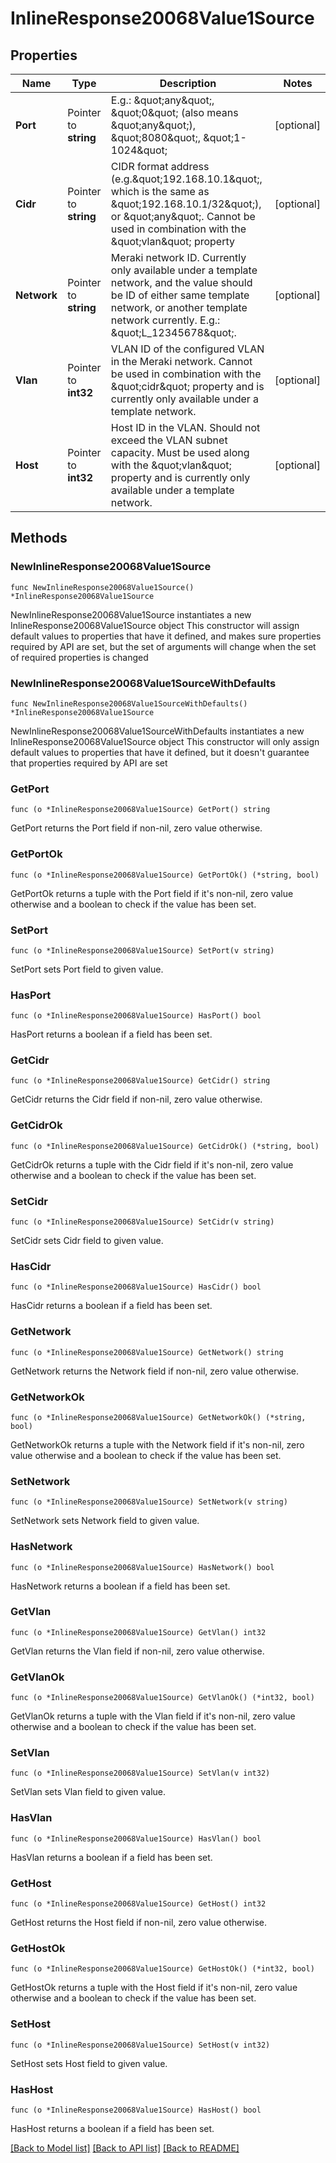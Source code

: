 # InlineResponse20068Value1Source

## Properties

Name | Type | Description | Notes
------------ | ------------- | ------------- | -------------
**Port** | Pointer to **string** | E.g.: \&quot;any\&quot;, \&quot;0\&quot; (also means \&quot;any\&quot;), \&quot;8080\&quot;, \&quot;1-1024\&quot; | [optional] 
**Cidr** | Pointer to **string** | CIDR format address (e.g.\&quot;192.168.10.1\&quot;, which is the same as \&quot;192.168.10.1/32\&quot;), or \&quot;any\&quot;. Cannot be used in combination with the \&quot;vlan\&quot; property | [optional] 
**Network** | Pointer to **string** | Meraki network ID. Currently only available under a template network, and the value should be ID of either same template network, or another template network currently. E.g.: \&quot;L_12345678\&quot;. | [optional] 
**Vlan** | Pointer to **int32** | VLAN ID of the configured VLAN in the Meraki network. Cannot be used in combination with the \&quot;cidr\&quot; property and is currently only available under a template network. | [optional] 
**Host** | Pointer to **int32** | Host ID in the VLAN. Should not exceed the VLAN subnet capacity. Must be used along with the \&quot;vlan\&quot; property and is currently only available under a template network. | [optional] 

## Methods

### NewInlineResponse20068Value1Source

`func NewInlineResponse20068Value1Source() *InlineResponse20068Value1Source`

NewInlineResponse20068Value1Source instantiates a new InlineResponse20068Value1Source object
This constructor will assign default values to properties that have it defined,
and makes sure properties required by API are set, but the set of arguments
will change when the set of required properties is changed

### NewInlineResponse20068Value1SourceWithDefaults

`func NewInlineResponse20068Value1SourceWithDefaults() *InlineResponse20068Value1Source`

NewInlineResponse20068Value1SourceWithDefaults instantiates a new InlineResponse20068Value1Source object
This constructor will only assign default values to properties that have it defined,
but it doesn't guarantee that properties required by API are set

### GetPort

`func (o *InlineResponse20068Value1Source) GetPort() string`

GetPort returns the Port field if non-nil, zero value otherwise.

### GetPortOk

`func (o *InlineResponse20068Value1Source) GetPortOk() (*string, bool)`

GetPortOk returns a tuple with the Port field if it's non-nil, zero value otherwise
and a boolean to check if the value has been set.

### SetPort

`func (o *InlineResponse20068Value1Source) SetPort(v string)`

SetPort sets Port field to given value.

### HasPort

`func (o *InlineResponse20068Value1Source) HasPort() bool`

HasPort returns a boolean if a field has been set.

### GetCidr

`func (o *InlineResponse20068Value1Source) GetCidr() string`

GetCidr returns the Cidr field if non-nil, zero value otherwise.

### GetCidrOk

`func (o *InlineResponse20068Value1Source) GetCidrOk() (*string, bool)`

GetCidrOk returns a tuple with the Cidr field if it's non-nil, zero value otherwise
and a boolean to check if the value has been set.

### SetCidr

`func (o *InlineResponse20068Value1Source) SetCidr(v string)`

SetCidr sets Cidr field to given value.

### HasCidr

`func (o *InlineResponse20068Value1Source) HasCidr() bool`

HasCidr returns a boolean if a field has been set.

### GetNetwork

`func (o *InlineResponse20068Value1Source) GetNetwork() string`

GetNetwork returns the Network field if non-nil, zero value otherwise.

### GetNetworkOk

`func (o *InlineResponse20068Value1Source) GetNetworkOk() (*string, bool)`

GetNetworkOk returns a tuple with the Network field if it's non-nil, zero value otherwise
and a boolean to check if the value has been set.

### SetNetwork

`func (o *InlineResponse20068Value1Source) SetNetwork(v string)`

SetNetwork sets Network field to given value.

### HasNetwork

`func (o *InlineResponse20068Value1Source) HasNetwork() bool`

HasNetwork returns a boolean if a field has been set.

### GetVlan

`func (o *InlineResponse20068Value1Source) GetVlan() int32`

GetVlan returns the Vlan field if non-nil, zero value otherwise.

### GetVlanOk

`func (o *InlineResponse20068Value1Source) GetVlanOk() (*int32, bool)`

GetVlanOk returns a tuple with the Vlan field if it's non-nil, zero value otherwise
and a boolean to check if the value has been set.

### SetVlan

`func (o *InlineResponse20068Value1Source) SetVlan(v int32)`

SetVlan sets Vlan field to given value.

### HasVlan

`func (o *InlineResponse20068Value1Source) HasVlan() bool`

HasVlan returns a boolean if a field has been set.

### GetHost

`func (o *InlineResponse20068Value1Source) GetHost() int32`

GetHost returns the Host field if non-nil, zero value otherwise.

### GetHostOk

`func (o *InlineResponse20068Value1Source) GetHostOk() (*int32, bool)`

GetHostOk returns a tuple with the Host field if it's non-nil, zero value otherwise
and a boolean to check if the value has been set.

### SetHost

`func (o *InlineResponse20068Value1Source) SetHost(v int32)`

SetHost sets Host field to given value.

### HasHost

`func (o *InlineResponse20068Value1Source) HasHost() bool`

HasHost returns a boolean if a field has been set.


[[Back to Model list]](../README.md#documentation-for-models) [[Back to API list]](../README.md#documentation-for-api-endpoints) [[Back to README]](../README.md)


